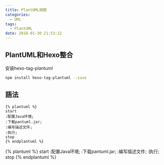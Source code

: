```yaml
---
title: PlantUML相關
categories:
  - UML
tags:
  - PlantUML
date: 2018-01-30 21:53:12
---
```


## PlantUML和Hexo整合
安装hexo-tag-plantuml
```bash
npm install hexo-tag-plantuml --save
```
## 語法
```
{% plantuml %}
start
:配置Java环境; 
:下载pantuml.jar;
:编写描述文件; 
:执行; 
stop
{% endplantuml %}
```

{% plantuml %}
start
:配置Java环境; 
:下载pantuml.jar;
:编写描述文件; 
:执行; 
stop
{% endplantuml %}